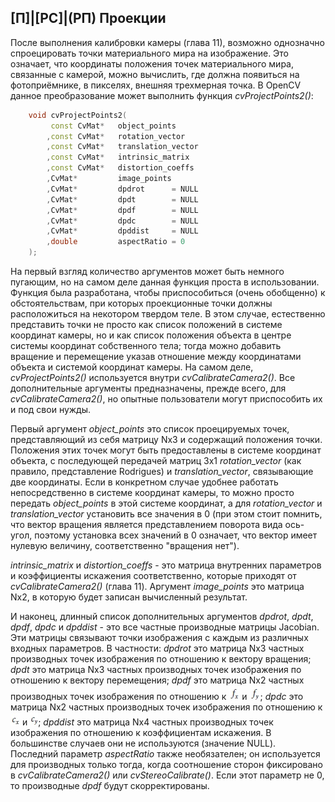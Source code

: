 ## [П]|[РС]|(РП) Проекции

После выполнения калибровки камеры (глава 11), возможно однозначно спроецировать точки материального мира на изображение. Это означает, что координаты положения точек материального мира, связанные с камерой, можно вычислить, где должна появиться на фотоприёмнике, в пикселях, внешняя трехмерная точка. В OpenCV данное преобразование может выполнить функция *cvProjectPoints2()*:

```cpp
    void cvProjectPoints2(
         const CvMat*   object_points
        ,const CvMat*   rotation_vector
        ,const CvMat*   translation_vector
        ,const CvMat*   intrinsic_matrix
        ,const CvMat*   distortion_coeffs
        ,CvMat*         image_points
        ,CvMat*         dpdrot      = NULL
        ,CvMat*         dpdt        = NULL
        ,CvMat*         dpdf        = NULL
        ,CvMat*         dpdc        = NULL
        ,CvMat*         dpddist     = NULL
        ,double         aspectRatio = 0
    );
```

На первый взгляд количество аргументов может быть немного пугающим, но на самом деле данная функция проста в использовании. Функция была разработана, чтобы приспособиться (очень обобщенно) к обстоятельствам, при которых проекционные точки должны расположиться на некотором твердом теле. В этом случае, естественно представить точки не просто как список положений в системе координат камеры, но и как список положения объекта в центре системы координат собственного тела; тогда можно добавить вращение и перемещение указав отношение между координатами объекта и системой координат камеры. На самом деле, *cvProjectPoints2()* используется внутри *cvCalibrateCamera2()*. Все дополнительные аргументы предназначены, прежде всего, для *cvCalibrateCamera2()*, но опытные пользователи могут приспособить их и под свои нужды.

Первый аргумент *object_points* это список проецируемых точек, представляющий из себя матрицу Nx3 и содержащий положения точки. Положения этих точек могут быть предоставлены в системе координат объекта, с последующей передачей матриц 3x1 *rotation_vector* (как правило, представление Rodrigues) и *translation_vector*, связывающие две координаты. Если в конкретном случае удобнее работать непосредственно в системе координат камеры, то можно просто передать *object_points* в этой системе координат, а для *rotation_vector* и *translation_vector* установить все значения в 0 (при этом стоит помнить, что вектор вращения является представлением поворота вида ось-угол, поэтому установка всех значений в 0 означает, что вектор имеет нулевую величину, соответственно "вращения нет").

*intrinsic_matrix* и *distortion_coeffs* - это матрица внутренних параметров  и коэффициенты искажения соответственно, которые приходят от *cvCalibrateCamera2()* (глава 11). Аргумент *image_points* это матрица Nx2, в которую будет записан вычисленный результат.

И наконец, длинный список дополнительных аргументов *dpdrot*, *dpdt*, *dpdf*, *dpdc* и *dpddist* - это все частные производные матрицы Jacobian. Эти матрицы связывают точки изображения с каждым из различных входных параметров. В частности: *dpdrot* это матрица Nx3 частных производных точек изображения по отношению к вектору вращения; *dpdt* это матрица Nx3 частных производных точек изображения по отношению к вектору перемещения; *dpdf* это матрица Nx2 частных производных точек изображения по отношению к ![Формула 12-1 не найдена](Images/Frml_12_1.jpg)  и ![Формула 12-2 не найдена](Images/Frml_12_2.jpg); *dpdc* это матрица Nx2 частных производных точек изображения по отношению к ![Формула 12-3 не найдена](Images/Frml_12_3.jpg) и ![Формула 12-4 не найдена](Images/Frml_12_4.jpg); *dpddist* это матрица Nx4 частных производных точек изображения по отношению к коэффициентам искажения. В большинстве случаев они не используются (значение NULL). Последний параметр *aspectRatio* также необязателен; он используется для производных только тогда, когда соотношение сторон фиксировано в *cvCalibrateCamera2()* или *cvStereoCalibrate()*. Если этот параметр не 0, то производные *dpdf* будут скорректированы.